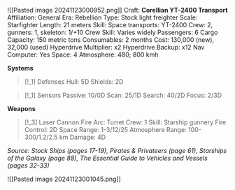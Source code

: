 ![[Pasted image 20241123000952.png]]
Craft: **Corellian YT-2400 Transport**
Affiliation: General
Era: Rebellion
Type: Stock light freighter
Scale: Starfighter
Length: 21 meters
Skill: Space transports: YT-2400
Crew: 2, gunners: 1, skeleton: 1/+10
Crew Skill: Varies widely
Passengers: 6
Cargo Capacity: 150 metric tons
Consumables: 2 months
Cost: 130,000 (new), 32,000 (used)
Hyperdrive Multiplier: x2
Hyperdrive Backup: x12
Nav Computer: Yes
Space: 4
Atmosphere: 480; 800 kmh

**Systems**
> [!_1] Defenses
> Hull: 5D
> Shields: 2D

> [!_1] Sensors
> Passive: 10/0D
> Scan: 25/1D
> Search: 40/2D
> Focus: 2/3D

**Weapons**
> [!_3] Laser Cannon
> Fire Arc: Turret
> Crew: 1
> Skill: Starship gunnery
> Fire Control: 2D
> Space Range: 1-3/12/25
> Atmosphere Range:
> 100-300/1.2/2.5 km
> Damage: 4D


*Source: Stock Ships (pages 17-19), Pirates & Privateers (page 61), Starships of the Galaxy (page 88), The Essential Guide to Vehicles and Vessels (pages 32-33)*

![[Pasted image 20241123001045.png]]

